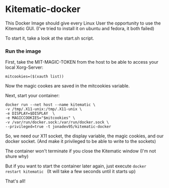 # Kitematic-docker

This Docker Image should give every Linux User the opportunity to use the Kitematic GUI.
(I've tried to install it on ubuntu and fedora, it both failed)

To start it, take a look at the start.sh script.

### Run the image

First, take the MIT-MAGIC-TOKEN from the host to be able to access your local Xorg-Server:


    mitcookies=($(xauth list))


Now the magic cookes are saved in the mitcookies variable.

Next, start your container:

    docker run --net host --name kitematic \
    -v /tmp/.X11-unix:/tmp/.X11-unix \
    -e DISPLAY=$DISPLAY  \
    -e MAGICCOOKIES="$mitcookies" \
    -v /var/run/docker.sock:/var/run/docker.sock \
    --privileged=true -t jonadev95/kitematic-docker


So, we need our X11 socket, the display variable, the magic cookies, and our docker socket. (And make it privileged to be able to write to the sockets)


The container won't terminate if you close the Kitematic window (I'm not shure why)

But if you want to start the container later again, just execute ```docker restart kitematic ``` (It will take a few seconds until it starts up)

That's all!
